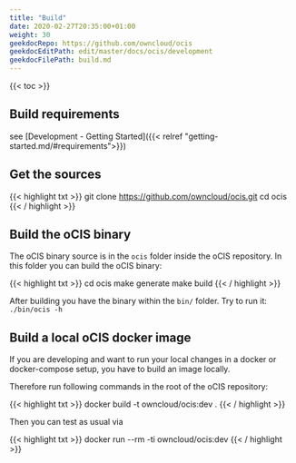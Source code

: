 ```yaml
---
title: "Build"
date: 2020-02-27T20:35:00+01:00
weight: 30
geekdocRepo: https://github.com/owncloud/ocis
geekdocEditPath: edit/master/docs/ocis/development
geekdocFilePath: build.md
---
```


{{< toc >}}

## Build requirements

see [Development - Getting Started]({{< relref "getting-started.md/#requirements">}})

## Get the sources

{{< highlight txt >}}
git clone https://github.com/owncloud/ocis.git
cd ocis
{{< / highlight >}}

## Build the oCIS binary

The oCIS binary source is in the `ocis` folder inside the oCIS repository. In this folder you can build the oCIS binary:

{{< highlight txt >}}
cd ocis
make generate
make build
{{< / highlight >}}

After building you have the binary within the `bin/` folder. Try to run it: `./bin/ocis -h`

## Build a local oCIS docker image

If you are developing and want to run your local changes in a docker or docker-compose setup, you have to build an image locally.

Therefore run following commands in the root of the oCIS repository:

{{< highlight txt >}}
docker build -t owncloud/ocis:dev .
{{< / highlight >}}

Then you can test as usual via

{{< highlight txt >}}
docker run --rm -ti owncloud/ocis:dev
{{< / highlight >}}
